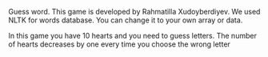 Guess word. This game is developed by Rahmatilla Xudoyberdiyev. We used NLTK for words database. You can change it to your own array or data. 

In this game you have 10 hearts and you need to guess letters. The number of hearts decreases by one every time you choose the wrong letter

